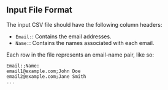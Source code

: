 ## Input File Format

The input CSV file should have the following column headers:

- `Email:`: Contains the email addresses.
- `Name:`: Contains the names associated with each email.

Each row in the file represents an email-name pair, like so:

```
Email:;Name:
email1@example.com;John Doe
email2@example.com;Jane Smith
...
```